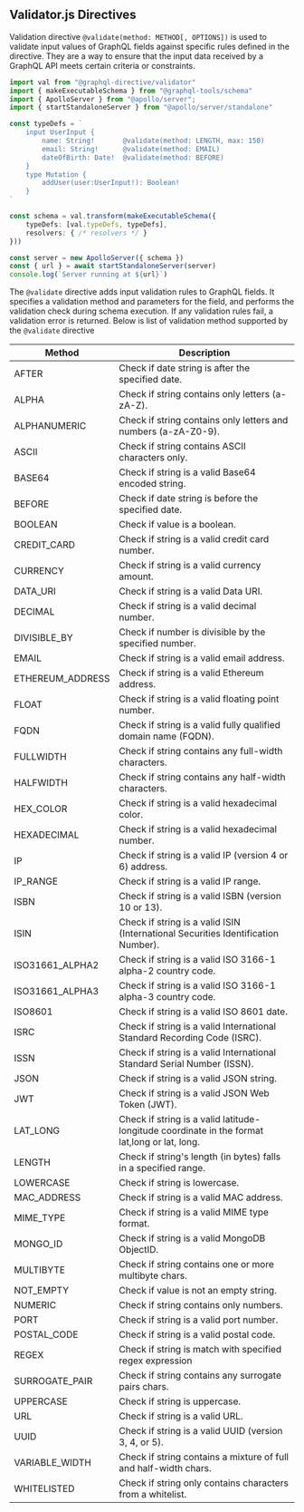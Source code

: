 ## Validator.js Directives 

Validation directive `@validate(method: METHOD[, OPTIONS])` is used to validate input values of GraphQL fields against specific rules defined in the directive. They are a way to ensure that the input data received by a GraphQL API meets certain criteria or constraints.

```TypeScript 
import val from "@graphql-directive/validator"
import { makeExecutableSchema } from "@graphql-tools/schema"
import { ApolloServer } from "@apollo/server";
import { startStandaloneServer } from "@apollo/server/standalone"

const typeDefs = `
    input UserInput {
        name: String!       @validate(method: LENGTH, max: 150)
        email: String!      @validate(method: EMAIL)
        dateOfBirth: Date!  @validate(method: BEFORE)
    }
    type Mutation { 
        addUser(user:UserInput!): Boolean!
    }
`

const schema = val.transform(makeExecutableSchema({
    typeDefs: [val.typeDefs, typeDefs],
    resolvers: { /* resolvers */ }
}))

const server = new ApolloServer({ schema })
const { url } = await startStandaloneServer(server)
console.log(`Server running at ${url}`)
```

The `@validate` directive adds input validation rules to GraphQL fields. It specifies a validation method and parameters for the field, and performs the validation check during schema execution. If any validation rules fail, a validation error is returned. Below is list of validation method supported by the `@validate` directive


| Method           | Description                                                                                   |
| ---------------- | --------------------------------------------------------------------------------------------- |
| AFTER            | Check if date string is after the specified date.                                             |
| ALPHA            | Check if string contains only letters (a-zA-Z).                                               |
| ALPHANUMERIC     | Check if string contains only letters and numbers (a-zA-Z0-9).                                |
| ASCII            | Check if string contains ASCII characters only.                                               |
| BASE64           | Check if string is a valid Base64 encoded string.                                             |
| BEFORE           | Check if date string is before the specified date.                                            |
| BOOLEAN          | Check if value is a boolean.                                                                  |
| CREDIT_CARD      | Check if string is a valid credit card number.                                                |
| CURRENCY         | Check if string is a valid currency amount.                                                   |
| DATA_URI         | Check if string is a valid Data URI.                                                          |
| DECIMAL          | Check if string is a valid decimal number.                                                    |
| DIVISIBLE_BY     | Check if number is divisible by the specified number.                                         |
| EMAIL            | Check if string is a valid email address.                                                     |
| ETHEREUM_ADDRESS | Check if string is a valid Ethereum address.                                                  |
| FLOAT            | Check if string is a valid floating point number.                                             |
| FQDN             | Check if string is a valid fully qualified domain name (FQDN).                                |
| FULLWIDTH        | Check if string contains any full-width characters.                                           |
| HALFWIDTH        | Check if string contains any half-width characters.                                           |
| HEX_COLOR        | Check if string is a valid hexadecimal color.                                                 |
| HEXADECIMAL      | Check if string is a valid hexadecimal number.                                                |
| IP               | Check if string is a valid IP (version 4 or 6) address.                                       |
| IP_RANGE         | Check if string is a valid IP range.                                                          |
| ISBN             | Check if string is a valid ISBN (version 10 or 13).                                           |
| ISIN             | Check if string is a valid ISIN (International Securities Identification Number).             |
| ISO31661_ALPHA2  | Check if string is a valid ISO 3166-1 alpha-2 country code.                                   |
| ISO31661_ALPHA3  | Check if string is a valid ISO 3166-1 alpha-3 country code.                                   |
| ISO8601          | Check if string is a valid ISO 8601 date.                                                     |
| ISRC             | Check if string is a valid International Standard Recording Code (ISRC).                      |
| ISSN             | Check if string is a valid International Standard Serial Number (ISSN).                       |
| JSON             | Check if string is a valid JSON string.                                                       |
| JWT              | Check if string is a valid JSON Web Token (JWT).                                              |
| LAT_LONG         | Check if string is a valid latitude-longitude coordinate in the format lat,long or lat, long. |
| LENGTH           | Check if string's length (in bytes) falls in a specified range.                               |
| LOWERCASE        | Check if string is lowercase.                                                                 |
| MAC_ADDRESS      | Check if string is a valid MAC address.                                                       |
| MIME_TYPE        | Check if string is a valid MIME type format.                                                  |
| MONGO_ID         | Check if string is a valid MongoDB ObjectID.                                                  |
| MULTIBYTE        | Check if string contains one or more multibyte chars.                                         |
| NOT_EMPTY        | Check if value is not an empty string.                                                        |
| NUMERIC          | Check if string contains only numbers.                                                        |
| PORT             | Check if string is a valid port number.                                                       |
| POSTAL_CODE      | Check if string is a valid postal code.                                                       |
| REGEX            | Check if string is match with specified regex expression                                      |
| SURROGATE_PAIR   | Check if string contains any surrogate pairs chars.                                           |
| UPPERCASE        | Check if string is uppercase.                                                                 |
| URL              | Check if string is a valid URL.                                                               |
| UUID             | Check if string is a valid UUID (version 3, 4, or 5).                                         |
| VARIABLE_WIDTH   | Check if string contains a mixture of full and half-width chars.                              |
| WHITELISTED      | Check if string only contains characters from a whitelist.                                    |



